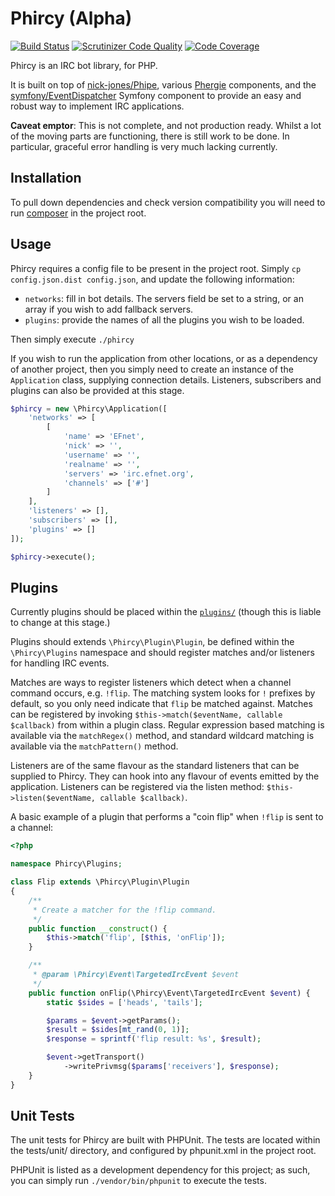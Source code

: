 # Phircy (Alpha)

[![Build Status](https://travis-ci.org/nick-jones/phircy.svg?branch=master)](https://travis-ci.org/nick-jones/phircy) [![Scrutinizer Code Quality](https://scrutinizer-ci.com/g/nick-jones/Phircy/badges/quality-score.png?s=1ce1dfac76359d4c17af86c18155fa12a7edc94a)](https://scrutinizer-ci.com/g/nick-jones/Phircy/) [![Code Coverage](https://scrutinizer-ci.com/g/nick-jones/Phircy/badges/coverage.png?s=f35f536f1ab3eb3f2917c3329591e804f9b4783e)](https://scrutinizer-ci.com/g/nick-jones/Phircy/)

Phircy is an IRC bot library, for PHP.

It is built on top of [nick-jones/Phipe](https://github.com/nick-jones/Phipe), various
[Phergie](https://github.com/phergie) components, and the
[symfony/EventDispatcher](https://github.com/symfony/EventDispatcher) Symfony component to provide an easy and robust
way to implement IRC applications.

__Caveat emptor__: This is not complete, and not production ready. Whilst a lot of the moving parts are functioning,
there is still work to be done. In particular, graceful error handling is very much lacking currently.

## Installation

To pull down dependencies and check version compatibility you will need to run [composer](http://getcomposer.org) in
the project root.

## Usage

Phircy requires a config file to be present in the project root. Simply `cp config.json.dist config.json`, and update
the following information:

* `networks`: fill in bot details. The servers field be set to a string, or an array if you wish to add fallback servers.
* `plugins`: provide the names of all the plugins you wish to be loaded.

Then simply execute `./phircy`

If you wish to run the application from other locations, or as a dependency of another project, then you simply need
to create an instance of the `Application` class, supplying connection details. Listeners, subscribers and plugins can
also be provided at this stage.

```php
$phircy = new \Phircy\Application([
    'networks' => [
        [
            'name' => 'EFnet',
            'nick' => '',
            'username' => '',
            'realname' => '',
            'servers' => 'irc.efnet.org',
            'channels' => ['#']
        ]
    ],
    'listeners' => [],
    'subscribers' => [],
    'plugins' => []
]);

$phircy->execute();
```

## Plugins

Currently plugins should be placed within the [`plugins/`](plugins/) (though this is liable to change at this stage.)

Plugins should extends `\Phircy\Plugin\Plugin`, be defined within the `\Phircy\Plugins` namespace and should register
matches and/or listeners for handling IRC events.

Matches are ways to register listeners which detect when a channel command occurs, e.g. `!flip`. The matching system
looks for `!` prefixes by default, so you only need indicate that `flip` be matched against.  Matches can be registered
by invoking `$this->match($eventName, callable $callback)` from within a plugin class. Regular expression based matching
is available via the `matchRegex()` method, and standard wildcard matching is available via the `matchPattern()`
method.

Listeners are of the same flavour as the standard listeners that can be supplied to Phircy. They can hook into
any flavour of events emitted by the application. Listeners can be registered via the listen method:
`$this->listen($eventName, callable $callback)`.

A basic example of a plugin that performs a "coin flip" when `!flip` is sent to a channel:

```php
<?php

namespace Phircy\Plugins;

class Flip extends \Phircy\Plugin\Plugin
{
    /**
     * Create a matcher for the !flip command.
     */
    public function __construct() {
        $this->match('flip', [$this, 'onFlip']);
    }

    /**
     * @param \Phircy\Event\TargetedIrcEvent $event
     */
    public function onFlip(\Phircy\Event\TargetedIrcEvent $event) {
        static $sides = ['heads', 'tails'];

        $params = $event->getParams();
        $result = $sides[mt_rand(0, 1)];
        $response = sprintf('flip result: %s', $result);

        $event->getTransport()
            ->writePrivmsg($params['receivers'], $response);
    }
}
```

## Unit Tests

The unit tests for Phircy are built with PHPUnit. The tests are located within the tests/unit/ directory, and
configured by phpunit.xml in the project root.

PHPUnit is listed as a development dependency for this project; as such, you can simply run `./vendor/bin/phpunit`
to execute the tests.

